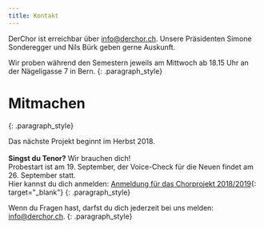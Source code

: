 ```yaml
---
title: Kontakt
---
```


DerChor ist erreichbar &uuml;ber [info@derchor.ch](mailto:info@derchor.ch). Unsere Pr&auml;sidenten Simone Sonderegger und Nils B&uuml;rk geben gerne Auskunft.

<font color="#0066cc"></font>

Wir proben w&auml;hrend den Semestern jeweils am Mittwoch ab 18.15 Uhr an der N&auml;geligasse 7 in Bern.
{: .paragraph_style}

# Mitmachen
{: .paragraph_style}

Das n&auml;chste Projekt beginnt im Herbst 2018.<br><br>**Singst du Tenor?** Wir brauchen dich!<br>Probestart ist am 19. September, der Voice-Check f&uuml;r die Neuen findet am 26. September statt.<br>Hier kannst du dich anmelden: [Anmeldung f&uuml;r das Chorprojekt 2018/2019](https://goo.gl/forms/gU1Ibizn1UltMcW13){: target="_blank"}
{: .paragraph_style}

Wenn du Fragen hast, darfst du dich jederzeit bei uns melden: [info@derchor.ch](javascript:void(location.href='mailto:'+String.fromCharCode(105,110,102,111,64,100,101,114,99,104,111,114,46,99,104))).
{: .paragraph_style}